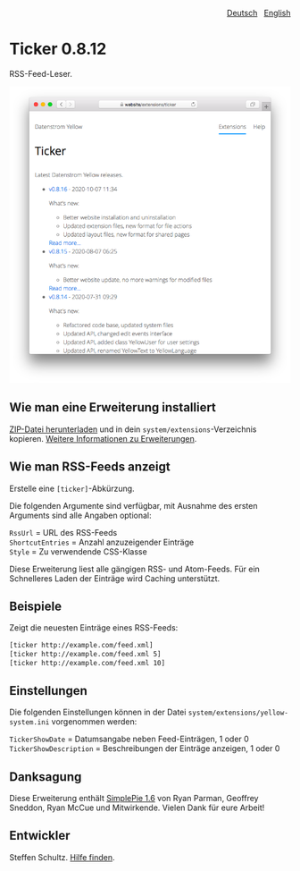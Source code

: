 <p align="right"><a href="README-de.md">Deutsch</a> &nbsp; <a href="README.md">English</a></p>

# Ticker 0.8.12

RSS-Feed-Leser.

<p align="center"><img src="ticker-screenshot.png?raw=true" alt="Bildschirmfoto"></p>

## Wie man eine Erweiterung installiert

[ZIP-Datei herunterladen](https://github.com/schulle4u/yellow-extensions-schulle4u/raw/main/downloads/ticker.zip) und in dein `system/extensions`-Verzeichnis kopieren. [Weitere Informationen zu Erweiterungen](https://github.com/annaesvensson/yellow-update/tree/main/README-de.md).

## Wie man RSS-Feeds anzeigt

Erstelle eine `[ticker]`-Abkürzung.

Die folgenden Argumente sind verfügbar, mit Ausnahme des ersten Arguments sind alle Angaben optional:

`RssUrl` = URL des RSS-Feeds  
`ShortcutEntries` = Anzahl anzuzeigender Einträge  
`Style` = Zu verwendende CSS-Klasse  

Diese Erweiterung liest alle gängigen RSS- und Atom-Feeds. Für ein Schnelleres Laden der Einträge wird Caching unterstützt. 

## Beispiele

Zeigt die neuesten Einträge eines RSS-Feeds:

    [ticker http://example.com/feed.xml]
    [ticker http://example.com/feed.xml 5]
    [ticker http://example.com/feed.xml 10]

## Einstellungen

Die folgenden Einstellungen können in der Datei `system/extensions/yellow-system.ini` vorgenommen werden: 

`TickerShowDate` = Datumsangabe neben Feed-Einträgen, 1 oder 0  
`TickerShowDescription` = Beschreibungen der Einträge anzeigen, 1 oder 0  

## Danksagung

Diese Erweiterung enthält [SimplePie 1.6](http://simplepie.org/) von Ryan Parman, Geoffrey Sneddon, Ryan McCue und Mitwirkende. Vielen Dank für eure Arbeit!

## Entwickler

Steffen Schultz. [Hilfe finden](https://datenstrom.se/de/yellow/help/).
